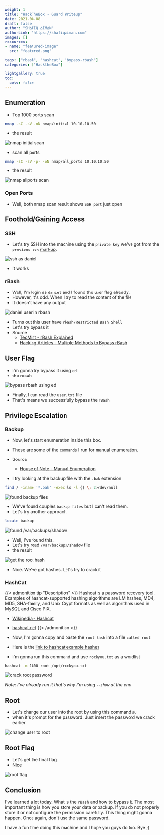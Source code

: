 ```yaml
---
weight: 1
title: "HackTheBox - Guard Writeup"
date: 2021-08-08
draft: false
author: "SH∆FIQ ∆IM∆N"
authorLink: "https://shafiqaiman.com"
images: []
resources:
- name: "featured-image"
  src: "featured.png"

tags: ["rbash", "hashcat", "bypass-rbash"]
categories: ["HacktheBox"]

lightgallery: true
toc:
  auto: false
---
```


## Enumeration

- Top 1000 ports scan

```bash
nmap -sC -sV -oN nmap/initial 10.10.10.50
```
- the result

![nmap initial scan](1000.png "nmap initial scan")

- scan all ports

```bash
nmap -sC -sV -p- -oN nmap/all_ports 10.10.10.50
```
- the result

![nmap allports scan](all_ports.png "nmap allports scan")

### Open Ports
- Well, both nmap scan result shows `SSH port` just open

## Foothold/Gaining Access

### SSH
- Let's try SSH into the machine using the `private key` we've got from the `previous box` [markup](https://shafiqaiman.com/posts/htb/markup/).

![ssh as daniel](ssh.png "ssh as daniel")

- It works

### rBash
- Well, I'm login as `daniel` and I found the user flag already.
- However, it's odd. When I try to read the content of the file
- It doesn't have any output.

![daniel user in rbash](rbash.png "daniel user in rbash")

- Turns out this user have `rbash/Restricted Bash Shell`
- Let's try bypass it
- Source
	- [TecMint - rBash Explained](https://www.tecmint.com/rbash-a-restricted-bash-shell-explained-with-practical-examples/)
	- [Hacking Articles - Multiple 	Methods to Bypass rBash](https://www.hackingarticles.in/multiple-methods-to-bypass-restricted-shell/)

## User Flag
- I'm gonna try bypass it using `ed`
- the result

![bypass rbash using ed](user.png "bypass rbash using ed")

- Finally, I can read the `user.txt` file
- That's means we successfully bypass the `rBash`

## Privilege Escalation

### Backup
- Now, let's start enumeration inside this box.
- These are some of the `commands` I run for manual enumeration.
- Source
	- [House of Note - Manual Enumeration](https://www.ctfnote.com/pentest/linux-privilege-escalation/manual-enumeration#password-hunting)

- I try looking at the backup file with the `.bak` extension

```bash
find / -iname '*.bak' -exec ls -l {} \; 2>/dev/null
```

![found backup files](bak.png "found backup files")

- We've found couples `backup files` but I can't read them.
- Let's try another approach.

```bash
locate backup
```

![found /var/backups/shadow](not_bak.png "found /var/backups/shadow")

- Well, I've found this.
- Let's try read `/var/backups/shadow` file
- the result

![get the root hash](hash.png "get the root hash")

- Nice. We've got hashes. Let's try to crack it

### HashCat
{{< admonition tip "Description" >}}
Hashcat is a password recovery tool. <br>
Examples of hashcat-supported hashing algorithms are LM hashes, MD4, MD5, SHA-family, and Unix Crypt formats as well as algorithms used in MySQL and Cisco PIX. 
- [Wikipedia - Hashcat](https://en.wikipedia.org/wiki/Hashcat) <br>
- [hashcat.net](https://hashcat.net/hashcat/)
{{< /admonition >}}


- Now, I'm gonna copy and paste the `root hash` into a file `called root`
- Here is the [link to hashcat example hashes](https://hashcat.net/wiki/doku.php?id=example_hashes)
- I'm gonna run this command and use `rockyou.txt` as a wordlist

```bash
hashcat -m 1800 root /opt/rockyou.txt
```

![crack root password](hcat.png "crack root password")

_Note: I've already run it that's why I'm using `--show` at the end_

## Root
- Let's change our user into the root by using this command `su`
- when it's prompt for the password. Just insert the password we crack earlier

![change user to root](root.png "change user to root")

## Root Flag
- Let's get the final flag
- Nice

![root flag](root-flag.png "root flag")

## Conclusion
I've learned a lot today. What is the `rBash` and how to bypass it. The most important thing is how you store your data or backup. If you do not properly store it or not configure the permission carefully. This thing might gonna happen. Once again, don't use the same password.

I have a fun time doing this machine and I hope you guys do too. Bye ;)